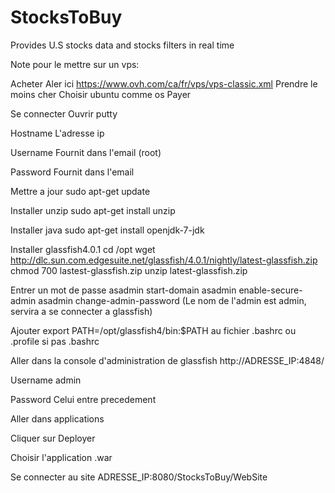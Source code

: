 StocksToBuy
===========

Provides U.S stocks data and stocks filters in real time



Note pour le mettre sur un vps:


Acheter
Aler ici https://www.ovh.com/ca/fr/vps/vps-classic.xml
Prendre le moins cher
Choisir ubuntu comme os
Payer


Se connecter
Ouvrir putty

Hostname
L'adresse ip

Username
Fournit dans l'email (root)

Password
Fournit dans l'email


Mettre a jour
sudo apt-get update

Installer unzip
sudo apt-get install unzip

Installer java
sudo apt-get install openjdk-7-jdk

Installer glassfish4.0.1
cd /opt
wget http://dlc.sun.com.edgesuite.net/glassfish/4.0.1/nightly/latest-glassfish.zip
chmod 700 lastest-glassfish.zip
unzip latest-glassfish.zip

Entrer un mot de passe
asadmin start-domain
asadmin enable-secure-admin
asadmin change-admin-password (Le nom de l'admin est admin, servira a se connecter a glassfish)

Ajouter export PATH=/opt/glassfish4/bin:$PATH au fichier .bashrc ou .profile si pas .bashrc


Aller dans la console d'administration de glassfish
http://ADRESSE_IP:4848/

Username
admin

Password
Celui entre precedement

Aller dans applications

Cliquer sur Deployer

Choisir l'application .war

Se connecter au site
ADRESSE_IP:8080/StocksToBuy/WebSite
